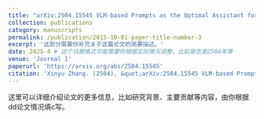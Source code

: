 ```yaml
---
title: "arXiv:2504.15545 VLM-based Prompts as the Optimal Assistant for Unpaired Histopathology Virtual Staining"
collection: publications
category: manuscripts
permalink: /publication/2015-10-01-paper-title-number-3
excerpt: '这部分需要你补充关于这篇论文的简要描述。'
date: 2025-4 # 这个日期格式可能需要你根据实际情况调整，比如是否是2504年等
venue: 'Journal 1'
paperurl: 'https://arxiv.org/abs/2504.15545'
citation: 'Xinyu Zhang. (2504). &quot;arXiv:2504.15545 VLM-based Prompts as the Optimal Assistant for Unpaired Histopathology Virtual Staining.&quot; <i>arXiv</i>.'
---
```

这里可以详细介绍论文的更多信息，比如研究背景、主要贡献等内容，由你根据dd论文情况填c写。
